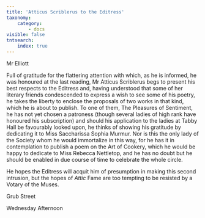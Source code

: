 ```yaml
---
title: 'Atticus Scriblerus to the Editress'
taxonomy:
    category:
        - docs
visible: false
tntsearch:
    index: true
---
```


<div class="author">Mr Elliott</div>

Full of gratitude for the flattering attention with which, as he is informed, he was honoured at the last reading, Mr Atticus Scriblerus begs to present his best respects to the Editress and, having understood that some of her literary friends condescended to express a wish to see some of his poetry, he takes the liberty to enclose the proposals of two works in that kind, which he is about to publish. To one of them, The Pleasures of Sentiment, he has not yet chosen a patroness (though several ladies of high rank have honoured his subscription) and should his application to the ladies at Tabby Hall be favourably looked upon, he thinks of showing his gratitude by dedicating it to Miss Saccharissa Sophia Murmur. Nor is this the only lady of the Society whom he would immortalize in this way, for he has it in contemplation to publish a poem on the Art of Cookery, which he would be happy to dedicate to Miss Rebecca Nettletop, and he has no doubt but he should be enabled in due course of time to celebrate the whole circle.

He hopes the Editress will acquit him of presumption in making this second intrusion, but the hopes of *Attic* Fame are too tempting to be resisted by a Votary of the Muses.

Grub Street

Wednesday Afternoon